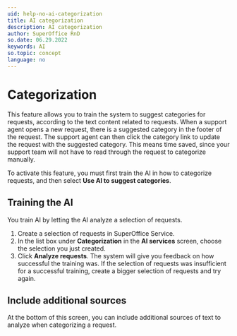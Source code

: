 ```yaml
---
uid: help-no-ai-categorization
title: AI categorization
description: AI categorization
author: SuperOffice RnD
so.date: 06.29.2022
keywords: AI
so.topic: concept
language: no
---
```


# Categorization

This feature allows you to train the system to suggest categories for requests, according to the text content related to requests. When a support agent opens a new request, there is a suggested category in the footer of the request. The support agent can then click the category link to update the request with the suggested category. This means time saved, since your support team will not have to read through the request to categorize manually.

To activate this feature, you must first train the AI in how to categorize requests, and then select **Use AI to suggest categories**.

## Training the AI

You train AI by letting the AI analyze a selection of requests.

1. Create a selection of requests in SuperOffice Service.
2. In the list box under **Categorization** in the **AI services** screen, choose the selection you just created.
3. Click **Analyze requests**. The system will give you feedback on how successful the training was. If the selection of requests was insufficient for a successful training, create a bigger selection of requests and try again.

## Include additional sources

At the bottom of this screen, you can include additional sources of text to analyze when categorizing a request.

